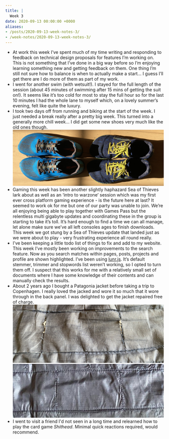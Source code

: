 ```yaml
---
title: |
  Week 3
date: 2020-09-13 00:00:00 +0000
aliases:
- /posts/2020-09-13-week-notes-3/
- /week-notes/2020-09-13-week-notes-3/
---
```


- At work this week I’ve spent much of my time writing and responding to feedback on technical design proposals for features I’m working on. This is not something that I’ve done in a big way before so I’m enjoying learning something new and getting feedback on them. One thing I’m still not sure how to balance is when to actually make a start... I guess I’ll get there are I do more of them as part of my work.
- I went for another swim (with wetsuit!). I stayed for the full length of the session (about 45 minutes of swimming after 15 mins of getting the suit on!). It seems like it’s too cold for most to stay the full hour so for the last 10 minutes I had the whole lane to myself which, on a lovely summer’s evening, felt like quite the luxury.
- I took two days off from running and biking at the start of the week. I just needed a break really after a pretty big week. This turned into a generally more chill week... I did get some new shoes very much like the old ones though.
    ![IMG_4255.jpg](IMG_4255.jpg)
- Gaming this week has been another slightly haphazard Sea of Thieves lark about as well as an ‘intro to warzone’ session which was my first ever cross platform gaming experience - is the future here at last? It seemed to work ok for me but one of our party was unable to join. We’re all enjoying being able to play together with Games Pass but the relentless multi gigabyte updates and coordinating these in the group is starting to take it’s toll. It’s hard enough to find a time we can all manage, let alone make sure we’ve all left consoles ages to finish downloads. This week we got stung by a Sea of Thieves update that landed just as we were about to play - very frustrating experience all round really.
- I’ve been keeping a little todo list of things to fix and add to my website. This week I’ve mostly been working on improvements to the search feature. Now as you search matches within pages, posts, projects and profile are shown highlighted. I’ve been using [lunr.js](https://lunrjs.com/). It’s default stemmer, trimmer and stopwords list weren’t working, so I opted to turn them off. I suspect that this works for me with a relatively small set of documents where I have some knowledge of their contents and can manually check the results.
- About 2 years ago I bought a Patagonia jacket before taking a trip to Copenhagen. I really loved the jacked and wore it so much that it wore through in the back panel. I was delighted to get the jacket repaired free of charge.
    ![before.jpg](before.jpg)
    ![after.jpg](after.jpg)
- I went to visit a friend I'd not seen in a long time and relearned how to play the card game *Shithead*. Minimal quick reactions required, would recommend.
